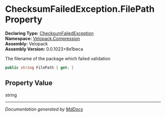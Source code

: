 ﻿<!--  
  <auto-generated>   
    The contents of this file were generated by a tool.  
    Changes to this file may be list if the file is regenerated  
  </auto-generated>   
-->

# ChecksumFailedException.FilePath Property

**Declaring Type:** [ChecksumFailedException](../index.md)  
**Namespace:** [Velopack.Compression](../../index.md)  
**Assembly:** Velopack  
**Assembly Version:** 0.0.1023+8e1beca

The filename of the package which failed validation

```csharp
public string FilePath { get; }
```

## Property Value

string

___

*Documentation generated by [MdDocs](https://github.com/ap0llo/mddocs)*
